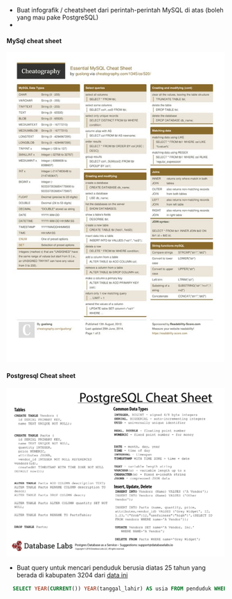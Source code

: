 - Buat infografik / cheatsheet dari perintah-perintah MySQL di atas (boleh yang mau pake PostgreSQL)
- 
#### MySql cheat sheet
![Tambah Data](https://github.com/NormalikaShandi/IF214002/blob/main/pertemuan%2010/img/3d811129fdc712cfa425b4d15d566360.jpg "Tambah Data")


#### Postgresql Cheat sheet
![Tambah Data](https://github.com/NormalikaShandi/IF214002/blob/main/pertemuan%2010/img/Postgres-Cheat-Sheet-back.png "Tambah Data")

- Buat query untuk mencari penduduk berusia diatas 25 tahun yang berada di kabupaten 3204 dari [data ini](https://github.com/insanalamin/IF214002/blob/main/pertemuan10/penduduk.sql)

 ``` sql
   SELECT YEAR(CURRENT()) YEAR(tanggal_lahir) AS usia FROM penduduk WHERE usia > 25 && kode_kabupaten = 3204 ;
 ```
